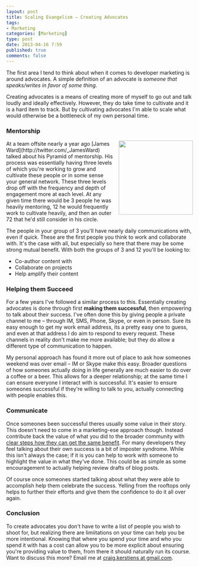 ```yaml
--- 
layout: post
title: Scaling Evangelism – Creating Advocates
tags: 
- Marketing
categories: [Marketing]
type: post
date: 2013-04-16 7:59
published: true
comments: false
---
```


The first area I tend to think about when it comes to developer marketing is around advocates. A simple definition of an advocate is *someone that speaks/writes in favor of some thing*.

Creating advocates is a means of creating more of myself to go out and talk loudly and ideally effectively. However, they do take time to cultivate and it is a hard item to track. But by cultivating advocates I'm able to scale what would otherwise be a bottleneck of my own personal time. 

<!--more-->

### Mentorship

<img src="http://f.cl.ly/items/3H2y400S2n1M3A2v0F18/Blank.png" style="height:200px; float:right; margin-left:12px;" />
At a team offsite nearly a year ago [James Ward](http://twitter.com/_JamesWard) talked about his Pyramid of mentorship. His process was essentially having three levels of which you're working to grow and cultivate these people or in some sense your general network. These three levels drop off with the frequency and depth of engagement more at each level. At any given time there would be 3 people he was heavily mentoring, 12 he would frequently work to cultivate heavily, and then an outer 72 that he'd still consider in his circle.

The people in your group of 3 you'll have nearly daily communications with, even if quick. These are the first people you think to work and collaborate with. It's the case with all, but especially so here that there may be some strong mutual benefit. With both the groups of 3 and 12 you'll be looking to:

* Co-author content with
* Collaborate on projects
* Help amplify their content

### Helping them Succeed

For a few years I've followed a similar process to this. Essentially creating advocates is done through first **making them successful**, then empowering to talk about their success. I've often done this by giving people a private channel to me – through IM, SMS, Phone, Skype, or even in person. Sure its easy enough to get my work email address, its a pretty easy one to guess, and even at that address I do aim to respond to every request. These channels in reality don't make me more available; but they do allow a different type of communication to happen. 

My personal approach has found it more out of place to ask how someones weekend was over email – IM or Skype make this easy. Broader questions of how someones actually doing in life generally are much easier to do over a coffee or a beer. This allows for a deeper relationship; at the same time I can ensure everyone I interact with is successful. It's easier to ensure someones successful if they're willing to talk to you, actually connecting with people enables this.

### Communicate

Once someones been successful theres usually some value in their story. This doesn't need to come in a marketing-ese approach though. Instead contribute back the value of what you did to the broader community with [clear steps how they can get the same benefit](http://blog.mailgun.net/post/how-tealeaf-academy-increased-student-engagement-3x/). For many developers they feel talking about their own success is a bit of imposter syndrome. While this isn't always the case; if it is you can help to work with someone to highlight the value in what they've done. This could be as simple as some encouragement to actually helping review drafts of blog posts. 

Of course once someones started talking about what they were able to accomplish help them celebrate the success. Yelling from the rooftops only helps to further their efforts and give them the confidence to do it all over again.

### Conclusion

To create advocates you don't have to write a list of people you wish to shoot for, but realizing there are limiitations on your time can help you be more intentional. Knowing that where you spend your time and who you spend it with has a cost can allow you to be more explicit about ensuring you're providing value to them, from there it should naturally run its course. Want to discuss this more? Email me at [craig.kerstiens at gmail.com](mailto:craig.kerstiens@gmail.com).

<!-- Perfect Audience - Developer Marketing - DO NOT MODIFY -->
<img src="http://ads.perfectaudience.com/seg?add=711656&t=2" width="1" height="1" border="0" />
<!-- End of Audience Pixel -->
